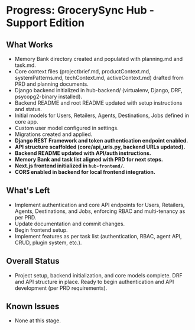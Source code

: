 # Progress: GrocerySync Hub - Support Edition

## What Works
- Memory Bank directory created and populated with planning.md and task.md.
- Core context files (projectbrief.md, productContext.md, systemPatterns.md, techContext.md, activeContext.md) drafted from PRD and planning documents.
- Django backend initialized in hub-backend/ (virtualenv, Django, DRF, psycopg2-binary installed).
- Backend README and root README updated with setup instructions and status.
- Initial models for Users, Retailers, Agents, Destinations, Jobs defined in core app.
- Custom user model configured in settings.
- Migrations created and applied.
- **Django REST Framework and token authentication endpoint enabled.**
- **API structure scaffolded (core/api_urls.py, backend URLs updated).**
- **Backend README updated with API/auth instructions.**
- **Memory Bank and task list aligned with PRD for next steps.**
- **Next.js frontend initialized in `hub-frontend/`.**
- **CORS enabled in backend for local frontend integration.**

## What's Left
- Implement authentication and core API endpoints for Users, Retailers, Agents, Destinations, and Jobs, enforcing RBAC and multi-tenancy as per PRD.
- Update documentation and commit changes.
- Begin frontend setup.
- Implement features as per task list (authentication, RBAC, agent API, CRUD, plugin system, etc.).

## Overall Status
- Project setup, backend initialization, and core models complete. DRF and API structure in place. Ready to begin authentication and API development (per PRD requirements).

## Known Issues
- None at this stage. 